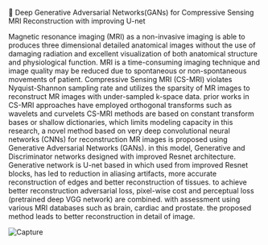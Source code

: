 
👋 Deep Generative Adversarial Networks(GANs) for Compressive Sensing MRI Reconstruction with improving U-net


Magnetic resonance imaging (MRI) as a non-invasive imaging is able to produces three dimensional detailed anatomical images without the use of damaging radiation and excellent visualization of both anatomical structure and physiological function. MRI is a time-consuming imaging technique and image quality may be reduced due to spontaneous or non-spontaneous movements of patient. Compressive Sensing MRI (CS-MRI) violates Nyquist-Shannon sampling rate and utilizes the sparsity of MR images to reconstruct MR images with under-sampled k-space data. prior works in CS-MRI approaches have employed orthogonal transforms such as wavelets and curvelets CS-MRI methods are based on constant transform bases or shallow dictionaries, which limits modeling capacity in this research, a novel method based on very deep convolutional neural networks (CNNs) for reconstruction MR images is proposed using Generative Adversarial Networks (GANs). in this model, Generative and Discriminator networks designed with improved Resnet architecture. Generative network is U-net based in which used from improved Resnet blocks, has led to reduction in aliasing artifacts, more accurate reconstruction of edges and better reconstruction of tissues. to achieve better reconstruction adversarial loss, pixel-wise cost and perceptual loss (pretrained deep VGG network) are combined. with assessment using various MRI databases such as brain, cardiac and prostate. the proposed method leads to better reconstruction in detail of image.


![Capture](https://user-images.githubusercontent.com/28767607/130682538-7136d817-d017-419e-bdd6-a3b8afe0d138.PNG)

